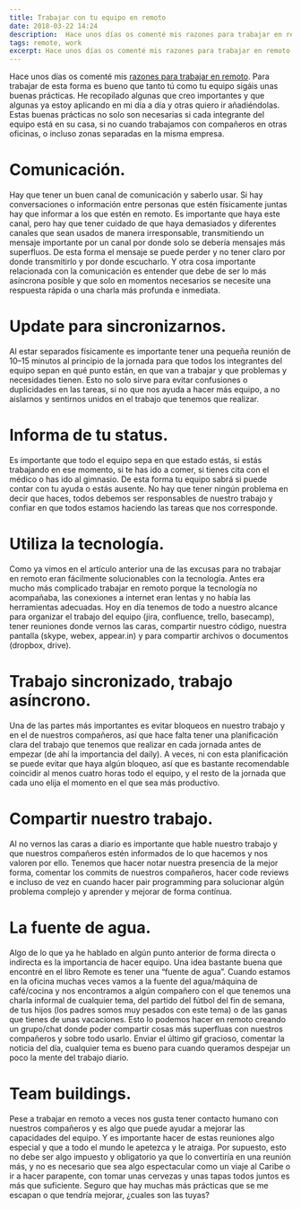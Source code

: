 ```yaml
---
title: Trabajar con tu equipo en remoto
date: 2018-03-22 14:24
description:  Hace unos días os comenté mis razones para trabajar en remoto. Para trabajar de esta forma es bueno que tanto tú como tu equipo sigáis unas buenas prácticas. He recopilado algunas que creo importantes y que algunas ya estoy aplicando en mi día a día y otras quiero ir añadiéndolas. Estas buenas prácticas no solo son necesarias si cada integrante del equipo está en su casa, si no cuando trabajamos con compañeros en otras oficinas, o incluso zonas separadas en la misma empresa.
tags: remote, work
excerpt: Hace unos días os comenté mis razones para trabajar en remoto. Para trabajar de esta forma es bueno que tanto tú como tu equipo sigáis unas buenas prácticas. He recopilado algunas que creo importantes y que algunas ya estoy aplicando en mi día a día y otras quiero ir añadiéndolas. Estas buenas prácticas no solo son necesarias si cada integrante del equipo está en su casa, si no cuando trabajamos con compañeros en otras oficinas, o incluso zonas separadas en la misma empresa.
---
```


Hace unos días os comenté mis [razones para trabajar en remoto](https://alfonsomiranda.com/posts/why-working-in-remote/). Para trabajar de esta forma es bueno que tanto tú como tu equipo sigáis unas buenas prácticas. He recopilado algunas que creo importantes y que algunas ya estoy aplicando en mi día a día y otras quiero ir añadiéndolas. Estas buenas prácticas no solo son necesarias si cada integrante del equipo está en su casa, si no cuando trabajamos con compañeros en otras oficinas, o incluso zonas separadas en la misma empresa.

# Comunicación.

Hay que tener un buen canal de comunicación y saberlo usar. Si hay conversaciones o información entre personas que estén físicamente juntas hay que informar a los que estén en remoto. Es importante que haya este canal, pero hay que tener cuidado de que haya demasiados y diferentes canales que sean usados de manera irresponsable, transmitiendo un mensaje importante por un canal por donde solo se debería mensajes más superfluos. De esta forma el mensaje se puede perder y no tener claro por donde transmitirlo y por donde escucharlo. Y otra cosa importante relacionada con la comunicación es entender que debe de ser lo más asíncrona posible y que solo en momentos necesarios se necesite una respuesta rápida o una charla más profunda e inmediata.

# Update para sincronizarnos.

Al estar separados físicamente es importante tener una pequeña reunión de 10–15 minutos al principio de la jornada para que todos los integrantes del equipo sepan en qué punto están, en que van a trabajar y que problemas y necesidades tienen. Esto no solo sirve para evitar confusiones o duplicidades en las tareas, si no que nos ayuda a hacer más equipo, a no aislarnos y sentirnos unidos en el trabajo que tenemos que realizar.

# Informa de tu status.

Es importante que todo el equipo sepa en que estado estás, si estás trabajando en ese momento, si te has ido a comer, si tienes cita con el médico o has ido al gimnasio. De esta forma tu equipo sabrá si puede contar con tu ayuda o estás ausente. No hay que tener ningún problema en decir que haces, todos debemos ser responsables de nuestro trabajo y confiar en que todos estamos haciendo las tareas que nos corresponde.

# Utiliza la tecnología.

Como ya vimos en el artículo anterior una de las excusas para no trabajar en remoto eran fácilmente solucionables con la tecnología. Antes era mucho más complicado trabajar en remoto porque la tecnología no acompañaba, las conexiones a internet eran lentas y no había las herramientas adecuadas. Hoy en día tenemos de todo a nuestro alcance para organizar el trabajo del equipo (jira, confluence, trello, basecamp), tener reuniones donde vernos las caras, compartir nuestro código, nuestra pantalla (skype, webex, appear.in) y para compartir archivos o documentos (dropbox, drive).

# Trabajo sincronizado, trabajo asíncrono.

Una de las partes más importantes es evitar bloqueos en nuestro trabajo y en el de nuestros compañeros, así que hace falta tener una planificación clara del trabajo que tenemos que realizar en cada jornada antes de empezar (de ahí la importancia del daily). A veces, ni con esta planificación se puede evitar que haya algún bloqueo, así que es bastante recomendable coincidir al menos cuatro horas todo el equipo, y el resto de la jornada que cada uno elija el momento en el que sea más productivo.

# Compartir nuestro trabajo.

Al no vernos las caras a diario es importante que hable nuestro trabajo y que nuestros compañeros estén informados de lo que hacemos y nos valoren por ello. Tenemos que hacer notar nuestra presencia de la mejor forma, comentar los commits de nuestros compañeros, hacer code reviews e incluso de vez en cuando hacer pair programming para solucionar algún problema complejo y aprender y mejorar de forma contínua.

# La fuente de agua.

Algo de lo que ya he hablado en algún punto anterior de forma directa o indirecta es la importancia de hacer equipo. Una idea bastante buena que encontré en el libro Remote es tener una “fuente de agua”. Cuando estamos en la oficina muchas veces vamos a la fuente del agua/máquina de café/cocina y nos encontramos a algún compañero con el que tenemos una charla informal de cualquier tema, del partido del fútbol del fin de semana, de tus hijos (los padres somos muy pesados con este tema) o de las ganas que tienes de unas vacaciones. Esto lo podemos hacer en remoto creando un grupo/chat donde poder compartir cosas más superfluas con nuestros compañeros y sobre todo usarlo. Enviar el último gif gracioso, comentar la noticia del día, cualquier tema es bueno para cuando queramos despejar un poco la mente del trabajo diario.

# Team buildings.

Pese a trabajar en remoto a veces nos gusta tener contacto humano con nuestros compañeros y es algo que puede ayudar a mejorar las capacidades del equipo. Y es importante hacer de estas reuniones algo especial y que a todo el mundo le apetezca y le atraiga. Por supuesto, esto no debe ser algo impuesto y obligatorio ya que lo convertiría en una reunión más, y no es necesario que sea algo espectacular como un viaje al Caribe o ir a hacer parapente, con tomar unas cervezas y unas tapas todos juntos es más que suficiente.
Seguro que hay muchas más prácticas que se me escapan o que tendría mejorar, ¿cuales son las tuyas?
